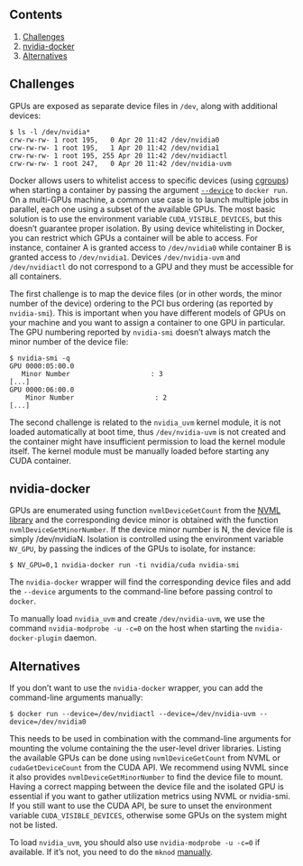 ## Contents
1. [Challenges](#challenges)
1. [nvidia-docker](#nvidia-docker)
1. [Alternatives](#alternatives)

## Challenges
GPUs are exposed as separate device files in `/dev`,  along with additional devices:
```
$ ls -l /dev/nvidia*
crw-rw-rw- 1 root 195,   0 Apr 20 11:42 /dev/nvidia0
crw-rw-rw- 1 root 195,   1 Apr 20 11:42 /dev/nvidia1
crw-rw-rw- 1 root 195, 255 Apr 20 11:42 /dev/nvidiactl
crw-rw-rw- 1 root 247,   0 Apr 20 11:42 /dev/nvidia-uvm
```
Docker allows users to whitelist access to specific devices (using [cgroups](https://www.kernel.org/doc/Documentation/cgroup-v1/devices.txt)) when starting a container by passing the argument [`--device`](https://docs.docker.com/engine/reference/run/#runtime-privilege-and-linux-capabilities) to `docker run`. On a multi-GPUs machine, a common use case is to launch multiple jobs in parallel, each one using a subset of the available GPUs. The most basic solution is to use the environment variable `CUDA_VISIBLE_DEVICES`, but this doesn’t guarantee proper isolation. By using device whitelisting in Docker, you can restrict which GPUs a container will be able to access. For instance, container A is granted access to `/dev/nvidia0` while container B is granted access to `/dev/nvidia1`. Devices `/dev/nvidia-uvm` and `/dev/nvidiactl` do not correspond to a GPU and they must be accessible for all containers.

The first challenge is to map the device files (or in other words, the minor number of the device) ordering to the PCI bus ordering (as reported by `nvidia-smi`). This is important when you have different models of GPUs on your machine and you want to assign a container to one GPU in particular. The GPU numbering reported by `nvidia-smi` doesn’t always match the minor number of the device file:
```
$ nvidia-smi -q
GPU 0000:05:00.0
   Minor Number                    : 3
[...]
GPU 0000:06:00.0
    Minor Number                    : 2
[...]
```

The second challenge is related to the `nvidia_uvm` kernel module, it is not loaded automatically at boot time,  thus `/dev/nvidia-uvm` is not created and the container might have insufficient permission to load the kernel module itself. The kernel module must be manually loaded before starting any CUDA container.

## nvidia-docker
GPUs are enumerated using function `nvmlDeviceGetCount` from the [NVML library](https://developer.nvidia.com/nvidia-management-library-nvml) and the corresponding device minor is obtained with the function `nvmlDeviceGetMinorNumber`. If the device minor number is N, the device file is simply /dev/nvidiaN.
Isolation is controlled using the environment variable `NV_GPU`, by passing the indices of the GPUs to isolate, for instance:
```
$ NV_GPU=0,1 nvidia-docker run -ti nvidia/cuda nvidia-smi
```
The `nvidia-docker` wrapper will find the corresponding device files and add the `--device` arguments to the command-line before passing control to `docker`.

To manually load `nvidia_uvm` and create `/dev/nvidia-uvm`, we use the command `nvidia-modprobe -u -c=0` on the host when starting the `nvidia-docker-plugin` daemon.

## Alternatives
If you don’t want to use the `nvidia-docker` wrapper, you can add the command-line arguments manually:
```
$ docker run --device=/dev/nvidiactl --device=/dev/nvidia-uvm --device=/dev/nvidia0
````
This needs to be used in combination with the command-line arguments for mounting the volume containing the the user-level driver libraries.
Listing the available GPUs can be done using `nvmlDeviceGetCount` from NVML or `cudaGetDeviceCount` from the CUDA API. We recommend using NVML since it also provides `nvmlDeviceGetMinorNumber` to find the device file to mount. Having a correct mapping between the device file and the isolated GPU is essential if you want to gather utilization metrics using NVML or nvidia-smi. If you still want to use the CUDA API, be sure to unset the environment variable `CUDA_VISIBLE_DEVICES`, otherwise some GPUs on the system might not be listed.

To load `nvidia_uvm`, you should also use `nvidia-modprobe -u -c=0` if available. If it’s not, you need to do the `mknod` [manually](http://docs.nvidia.com/cuda/cuda-getting-started-guide-for-linux/#runfile-verifications).
